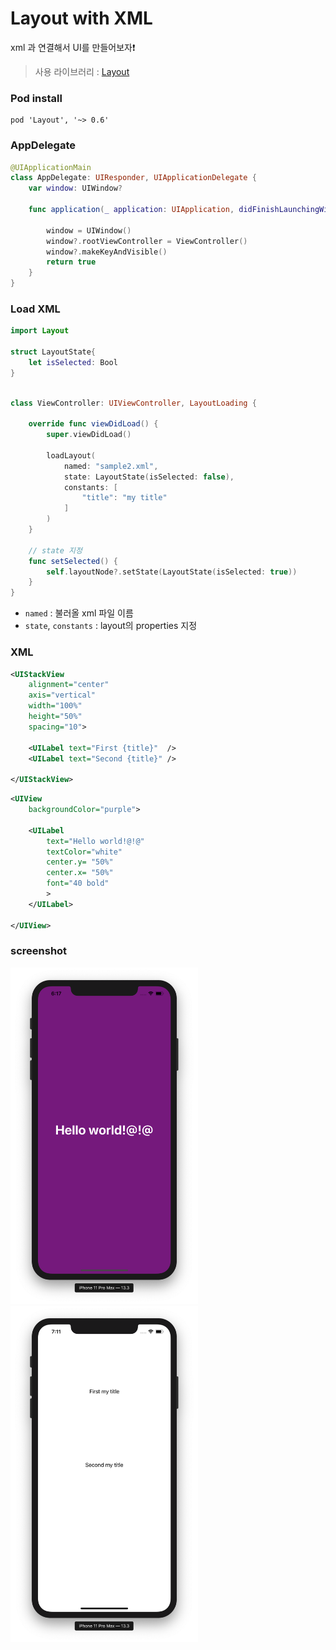 # Layout with XML

xml 과 연결해서 UI를 만들어보자❗️

> 사용 라이브러리 : [Layout](https://github.com/nicklockwood/layout)

### Pod install

```
pod 'Layout', '~> 0.6'
```

### AppDelegate

```swift
@UIApplicationMain
class AppDelegate: UIResponder, UIApplicationDelegate {
    var window: UIWindow?
    
    func application(_ application: UIApplication, didFinishLaunchingWithOptions launchOptions: [UIApplication.LaunchOptionsKey: Any]?) -> Bool {
        
        window = UIWindow()
        window?.rootViewController = ViewController()
        window?.makeKeyAndVisible()
        return true
    }
}
```

### Load XML

```swift
import Layout

struct LayoutState{
    let isSelected: Bool
}
```

```swift

class ViewController: UIViewController, LayoutLoading {

    override func viewDidLoad() {
        super.viewDidLoad()

        loadLayout(
            named: "sample2.xml",
            state: LayoutState(isSelected: false),
            constants: [
                "title": "my title"
            ]
        )
    }

    // state 지정 
    func setSelected() {
        self.layoutNode?.setState(LayoutState(isSelected: true))
    }
}
```

- `named` : 불러올 xml 파일 이름
- `state`, `constants` : layout의 properties 지정 

### XML

```xml
<UIStackView
    alignment="center"
    axis="vertical"
    width="100%"
    height="50%"
    spacing="10">
    
    <UILabel text="First {title}"  />
    <UILabel text="Second {title}" />
    
</UIStackView>
```

```xml
<UIView
    backgroundColor="purple">
     
    <UILabel
        text="Hello world!@!@"
        textColor="white"
        center.y= "50%"
        center.x= "50%"
        font="40 bold"
        >
    </UILabel>
    
</UIView>

```

### screenshot

<img src="./screenshots/layout1.png" width="300"> <img src="./screenshots/layout2.png" width="300">

